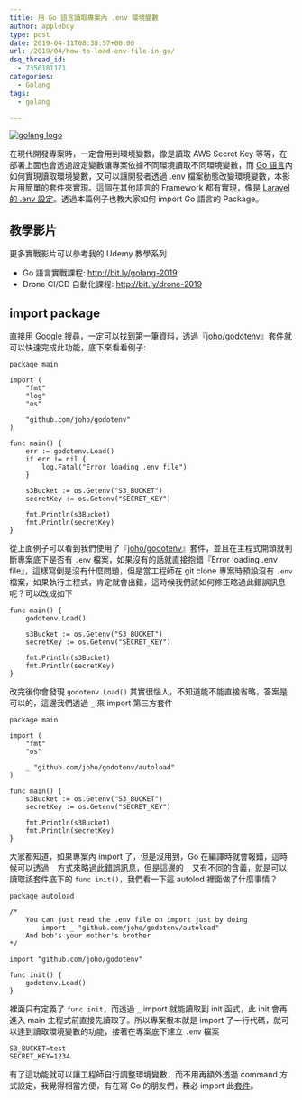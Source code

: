 ```yaml
---
title: 用 Go 語言讀取專案內 .env 環境變數
author: appleboy
type: post
date: 2019-04-11T08:38:57+00:00
url: /2019/04/how-to-load-env-file-in-go/
dsq_thread_id:
  - 7350181171
categories:
  - Golang
tags:
  - golang

---
```

[![golang logo][1]][1]

在現代開發專案時，一定會用到環境變數，像是讀取 AWS Secret Key 等等，在部署上面也會透過設定變數讓專案依據不同環境讀取不同環境變數，而 [Go 語言][2]內如何實現讀取環境變數，又可以讓開發者透過 .env 檔案動態改變環境變數，本影片用簡單的套件來實現。這個在其他語言的 Framework 都有實現，像是 [Laravel 的 .env 設定][3]。透過本篇例子也教大家如何 import Go 語言的 Package。

<!--more-->

## 教學影片

更多實戰影片可以參考我的 Udemy 教學系列

  * Go 語言實戰課程: <http://bit.ly/golang-2019>
  * Drone CI/CD 自動化課程: <http://bit.ly/drone-2019>

## import package

直接用 [Google 搜尋][4]，一定可以找到第一筆資料，透過『[joho/godotenv][5]』套件就可以快速完成此功能，底下來看看例子:

<pre><code class="language-go">package main

import (
    "fmt"
    "log"
    "os"

    "github.com/joho/godotenv"
)

func main() {
    err := godotenv.Load()
    if err != nil {
        log.Fatal("Error loading .env file")
    }

    s3Bucket := os.Getenv("S3_BUCKET")
    secretKey := os.Getenv("SECRET_KEY")

    fmt.Println(s3Bucket)
    fmt.Println(secretKey)
}
</code></pre>

從上面例子可以看到我們使用了『[joho/godotenv][5]』套件，並且在主程式開頭就判斷專案底下是否有 `.env` 檔案，如果沒有的話就直接抱錯『Error loading .env file』，這樣寫倒是沒有什麼問題，但是當工程師在 git clone 專案時預設沒有 `.env` 檔案，如果執行主程式，肯定就會出錯，這時候我們該如何修正略過此錯誤訊息呢？可以改成如下

<pre><code class="language-go">func main() {
    godotenv.Load()

    s3Bucket := os.Getenv("S3_BUCKET")
    secretKey := os.Getenv("SECRET_KEY")

    fmt.Println(s3Bucket)
    fmt.Println(secretKey)
}</code></pre>

改完後你會發現 `godotenv.Load()` 其實很惱人，不知道能不能直接省略，答案是可以的，這邊我們透過 `_` 來 import 第三方套件

<pre><code class="language-go">package main

import (
    "fmt"
    "os"

    _ "github.com/joho/godotenv/autoload"
)

func main() {
    s3Bucket := os.Getenv("S3_BUCKET")
    secretKey := os.Getenv("SECRET_KEY")

    fmt.Println(s3Bucket)
    fmt.Println(secretKey)
}</code></pre>

大家都知道，如果專案內 import 了，但是沒用到，Go 在編譯時就會報錯，這時候可以透過 `_` 方式來略過此錯誤訊息，但是這邊的 `_` 又有不同的含義，就是可以讀取該套件底下的 `func init()`，我們看一下這 autolod 裡面做了什麼事情？

<pre><code class="language-go">package autoload

/*
    You can just read the .env file on import just by doing
        import _ "github.com/joho/godotenv/autoload"
    And bob&#039;s your mother&#039;s brother
*/

import "github.com/joho/godotenv"

func init() {
    godotenv.Load()
}</code></pre>

裡面只有定義了 `func init`，而透過 `_` import 就能讀取到 init 函式，此 init 會再進入 main 主程式前直接先讀取了。所以專案根本就是 import 了一行代碼，就可以達到讀取環境變數的功能，接著在專案底下建立 `.env` 檔案

<pre><code class="language-yaml">S3_BUCKET=test
SECRET_KEY=1234</code></pre>

有了這功能就可以讓工程師自行調整環境變數，而不用再額外透過 command 方式設定，我覺得相當方便，有在寫 Go 的朋友們，務必 import 此[套件][5]。

 [1]: https://lh3.googleusercontent.com/jsocHCR9A9yEfDVUTrU0m42_aHhTEVDGW5p5PsQSx7GSlkt3gLjohfXH3S7P7p982332ruU_e-EtW0LwmiuZjvN65VIcyME-zE35C6EM0IV1nqY6KoNw3dwW2djjid3F-T5YgnJothA=w1920-h1080 "golang logo"
 [2]: https://golang.org
 [3]: https://laravel.com/docs/5.8/configuration
 [4]: https://www.google.com/search?q=golnag+load+env&oq=golnag+load+env&aqs=chrome..69i57j0l4.3374j0j1&sourceid=chrome&ie=UTF-8
 [5]: https://github.com/joho/godotenv